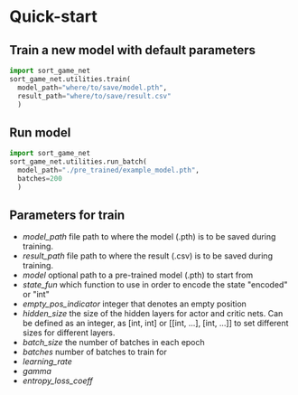 # Quick-start

## Train a new model with default parameters

```python
import sort_game_net
sort_game_net.utilities.train(
  model_path="where/to/save/model.pth",
  result_path="where/to/save/result.csv"
  )
```

## Run model

```python
import sort_game_net
sort_game_net.utilities.run_batch(
  model_path="./pre_trained/example_model.pth",
  batches=200
  )
```

## Parameters for train
* *model_path* file path to where the model (.pth) is to be saved during training.
* *result_path* file path to where the result (.csv) is to be saved during training.
* *model* optional path to a pre-trained model (.pth) to start from
* *state_fun* which function to use in order to encode the state "encoded" or "int"
* *empty_pos_indicator* integer that denotes an empty position
* *hidden_size* the size of the hidden layers for actor and critic nets. Can be defined as an integer, as [int, int] or [[int, ...], [int, ...]] to set different sizes for different layers.
* *batch_size* the number of batches in each epoch
* *batches* number of batches to train for
* *learning_rate*
* *gamma*
* *entropy_loss_coeff*